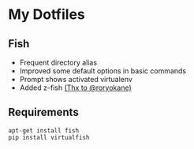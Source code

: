 # My Dotfiles

## Fish
* Frequent directory alias
* Improved some default options in basic commands
* Prompt shows activated virtualenv
* Added z-fish [(Thx to @roryokane)](https://github.com/roryokane/z-fish/blob/master/z.fish)

## Requirements
```
apt-get install fish
pip install virtualfish
```
